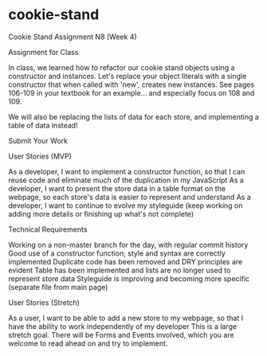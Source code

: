 # cookie-stand
Cookie Stand Assignment N8 (Week 4)

Assignment for Class

In class, we learned how to refactor our cookie stand objects using a constructor and instances. Let's replace your object literals with a single constructor that when called with 'new', creates new instances. See pages 106-109 in your textbook for an example... and especially focus on 108 and 109.

We will also be replacing the lists of data for each store, and implementing a table of data instead!

Submit Your Work

User Stories (MVP)

As a developer, I want to implement a constructor function, so that I can reuse code and eliminate much of the duplication in my JavaScript
As a developer, I want to present the store data in a table format on the webpage, so each store's data is easier to represent and understand
As a developer, I want to continue to evolve my styleguide (keep working on adding more details or finishing up what's not complete)

Technical Requirements

Working on a non-master branch for the day, with regular commit history
Good use of a constructor function; style and syntax are correctly implemented
Duplicate code has been removed and DRY principles are evident
Table has been implemented and lists are no longer used to represent store data
Styleguide is improving and becoming more specific (separate file from main page)

User Stories (Stretch)

As a user, I want to be able to add a new store to my webpage, so that I have the ability to work independently of my developer
This is a large stretch goal. There will be Forms and Events involved, which you are welcome to read ahead on and try to implement.